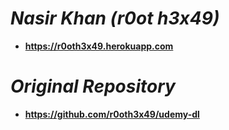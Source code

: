 # *Nasir Khan (r0ot h3x49)*

 - **https://r0oth3x49.herokuapp.com**

# *Original Repository*

 - **https://github.com/r0oth3x49/udemy-dl**

